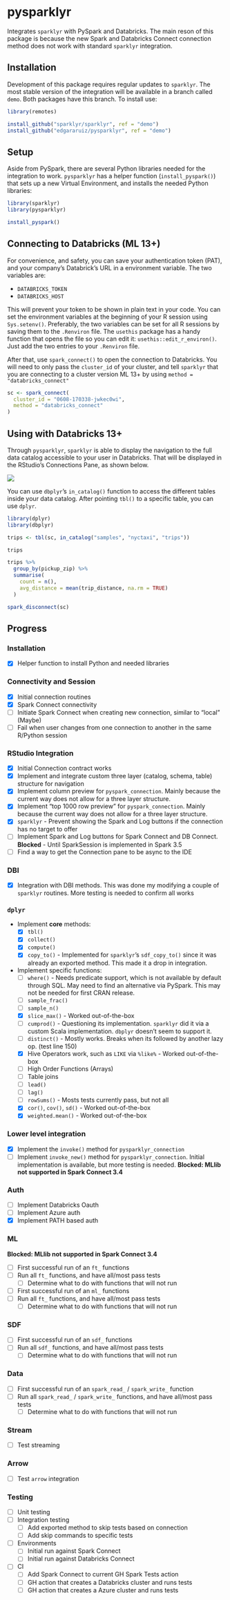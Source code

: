 
<!-- README.md is generated from README.Rmd. Please edit that file -->

# pysparklyr

<!-- badges: start -->
<!-- badges: end -->

Integrates `sparklyr` with PySpark and Databricks. The main reson of
this package is because the new Spark and Databricks Connect connection
method does not work with standard `sparklyr` integration.

## Installation

Development of this package requires regular updates to `sparklyr`. The
most stable version of the integration will be available in a branch
called `demo`. Both packages have this branch. To install use:

``` r
library(remotes)

install_github("sparklyr/sparklyr", ref = "demo")
install_github("edgararuiz/pysparklyr", ref = "demo")
```

## Setup

Aside from PySpark, there are several Python libraries needed for the
integration to work. `pysparklyr` has a helper function
(`install_pyspark()`) that sets up a new Virtual Environment, and
installs the needed Python libraries:

``` r
library(sparklyr)
library(pysparklyr)

install_pyspark()
```

## Connecting to Databricks (ML 13+)

For convenience, and safety, you can save your authentication token
(PAT), and your company’s Databrick’s URL in a environment variable. The
two variables are:

- `DATABRICKS_TOKEN`
- `DATABRICKS_HOST`

This will prevent your token to be shown in plain text in your code. You
can set the environment variables at the beginning of your R session
using `Sys.setenv()`. Preferably, the two variables can be set for all R
sessions by saving them to the `.Renviron` file. The `usethis` package
has a handy function that opens the file so you can edit it:
`usethis::edit_r_environ()`. Just add the two entries to your
`.Renviron` file.

After that, use `spark_connect()` to open the connection to Databricks.
You will need to only pass the `cluster_id` of your cluster, and tell
`sparklyr` that you are connecting to a cluster version ML 13+ by using
`method = "databricks_connect"`

``` r
sc <- spark_connect(
  cluster_id = "0608-170338-jwkec0wi",
  method = "databricks_connect"
)
```

## Using with Databricks 13+

Through `pysparklyr`, `sparklyr` is able to display the navigation to
the full data catalog accessible to your user in Databricks. That will
be displayed in the RStudio’s Connections Pane, as shown below.

<img src="man/readme/rstudio-connection.png"/>

You can use `dbplyr`’s `in_catalog()` function to access the different
tables inside your data catalog. After pointing `tbl()` to a specific
table, you can use `dplyr`.

``` r
library(dplyr)
library(dbplyr)

trips <- tbl(sc, in_catalog("samples", "nyctaxi", "trips"))

trips
```

``` r
trips %>% 
  group_by(pickup_zip) %>% 
  summarise(
    count = n(),
    avg_distance = mean(trip_distance, na.rm = TRUE)
  )
```

``` r
spark_disconnect(sc)
```

## Progress

### Installation

- [x] Helper function to install Python and needed libraries

### Connectivity and Session

- [x] Initial connection routines
- [x] Spark Connect connectivity
- [ ] Initiate Spark Connect when creating new connection, similar to
  “local” (Maybe)
- [ ] Fail when user changes from one connection to another in the same
  R/Python session

### RStudio Integration

- [x] Initial Connection contract works
- [x] Implement and integrate custom three layer (catalog, schema,
  table) structure for navigation
- [x] Implement column preview for `pyspark_connection`. Mainly because
  the current way does not allow for a three layer structure.
- [x] Implement “top 1000 row preview” for `pyspark_connection`. Mainly
  because the current way does not allow for a three layer structure.
- [x] `sparklyr` - Prevent showing the Spark and Log buttons if the
  connection has no target to offer
- [ ] Implement Spark and Log buttons for Spark Connect and DB Connect.
  **Blocked** - Until SparkSession is implemented in Spark 3.5
- [ ] Find a way to get the Connection pane to be async to the IDE

### DBI

- [x] Integration with DBI methods. This was done my modifying a couple
  of `sparklyr` routines. More testing is needed to confirm all works

### `dplyr`

- Implement **core** methods:
  - [x] `tbl()`
  - [x] `collect()`
  - [x] `compute()`
  - [x] `copy_to()` - Implemented for `sparklyr`’s `sdf_copy_to()` since
    it was already an exported method. This made it a drop in
    integration.
- Implement specific functions:
  - [ ] `where()` - Needs predicate support, which is not available by
    default through SQL. May need to find an alternative via PySpark.
    This may not be needed for first CRAN release.
  - [ ] `sample_frac()`
  - [ ] `sample_n()`
  - [x] `slice_max()` - Worked out-of-the-box
  - [ ] `cumprod()` - Questioning its implementation. `sparklyr` did it
    via a custom Scala implementation. `dbplyr` doesn’t seem to support
    it.
  - [ ] `distinct()` - Mostly works. Breaks when its followed by another
    lazy op. (test line 150)
  - [x] Hive Operators work, such as `LIKE` via `%like%` - Worked
    out-of-the-box
  - [ ] High Order Functions (Arrays)
  - [ ] Table joins
  - [ ] `lead()`
  - [ ] `lag()`
  - [ ] `rowSums()` - Mosts tests currently pass, but not all
  - [x] `cor()`, `cov()`, `sd()` - Worked out-of-the-box
  - [x] `weighted.mean()` - Worked out-of-the-box

### Lower level integration

- [x] Implement the `invoke()` method for `pysparklyr_connection`
- [ ] Implement `invoke_new()` method for `pysparklyr_connection`.
  Initial implementation is available, but more testing is needed.
  **Blocked: MLlib not supported in Spark Connect 3.4**

### Auth

- [ ] Implement Databricks Oauth
- [ ] Implement Azure auth
- [x] Implement PATH based auth

### ML

**Blocked: MLlib not supported in Spark Connect 3.4**

- [ ] First successful run of an `ft_` functions
- [ ] Run all `ft_` functions, and have all/most pass tests
  - [ ] Determine what to do with functions that will not run
- [ ] First successful run of an `ml_` functions
- [ ] Run all `ft_` functions, and have all/most pass tests
  - [ ] Determine what to do with functions that will not run

### SDF

- [ ] First successful run of an `sdf_` functions
- [ ] Run all `sdf_` functions, and have all/most pass tests
  - [ ] Determine what to do with functions that will not run

### Data

- [ ] First successful run of an `spark_read_` / `spark_write_` function
- [ ] Run all `spark_read_` / `spark_write_` functions, and have
  all/most pass tests
  - [ ] Determine what to do with functions that will not run

### Stream

- [ ] Test streaming

### Arrow

- [ ] Test `arrow` integration

### Testing

- [ ] Unit testing
- [ ] Integration testing
  - [ ] Add exported method to skip tests based on connection
  - [ ] Add skip commands to specific tests
- [ ] Environments
  - [ ] Initial run against Spark Connect
  - [ ] Initial run against Databricks Connect
- [ ] CI
  - [ ] Add Spark Connect to current GH Spark Tests action
  - [ ] GH action that creates a Databricks cluster and runs tests
  - [ ] GH action that creates a Azure cluster and runs tests
